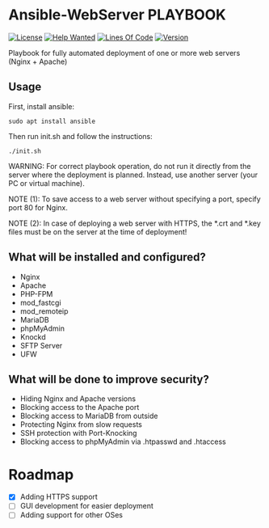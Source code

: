 # Ansible-WebServer PLAYBOOK
[![License](https://img.shields.io/github/license/vitkuz573/Ansible-WebServer)](https://github.com/vitkuz573/Ansible-WebServer/blob/master/LICENSE)
[![Help Wanted](https://img.shields.io/github/issues/vitkuz573/Ansible-WebServer/help%20wanted?color=green)](https://github.com/vitkuz573/Ansible-WebServer/issues?q=is%3Aissue+is%3Aopen+label%3A%22help+wanted%22)
[![Lines Of Code](https://tokei.rs/b1/github/vitkuz573/Ansible-WebServer?category=code)](https://github.com/vitkuz573/Ansible-WebServer)
[![Version](https://img.shields.io/github/v/release/vitkuz573/Ansible-WebServer?include_prereleases)](https://github.com/vitkuz573/Ansible-WebServer/releases/latest)

Playbook for fully automated deployment of one or more web servers (Nginx + Apache)

## Usage

First, install ansible:
```
sudo apt install ansible
```

Then run init.sh and follow the instructions:
```
./init.sh
```
WARNING: For correct playbook operation, do not run it directly from the server where the deployment is planned. Instead, use another server (your PC or virtual machine).

NOTE (1): To save access to a web server without specifying a port, specify port 80 for Nginx.

NOTE (2): In case of deploying a web server with HTTPS, the *.crt and *.key files must be on the server at the time of deployment!

## What will be installed and configured?
- Nginx
- Apache
- PHP-FPM
- mod_fastcgi
- mod_remoteip
- MariaDB
- phpMyAdmin
- Knockd
- SFTP Server
- UFW

## What will be done to improve security?
- Hiding Nginx and Apache versions
- Blocking access to the Apache port
- Blocking access to MariaDB from outside
- Protecting Nginx from slow requests
- SSH protection with Port-Knocking
- Blocking access to phpMyAdmin via .htpasswd and .htaccess

# Roadmap

- [X] Adding HTTPS support
- [ ] GUI development for easier deployment
- [ ] Adding support for other OSes
